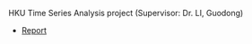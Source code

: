 HKU Time Series Analysis project (Supervisor: Dr. LI, Guodong)
- [Report](https://github.com/ZiyuWang1121/Forecasting-the-CNY-HKD-Exchange-Rate/blob/main/Report)
